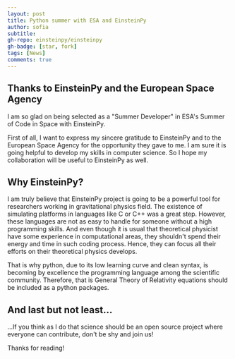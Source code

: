 ```yaml
---
layout: post
title: Python summer with ESA and EinsteinPy
author: sofia
subtitle: 
gh-repo: einsteinpy/einsteinpy
gh-badge: [star, fork]
tags: [News]
comments: true
---
```


## Thanks to EinsteinPy and the European Space Agency
I am so glad on being selected as a "Summer Developer" in ESA's Summer of Code in Space with EinsteinPy.

First of all, I want to express my sincere gratitude to EinsteinPy and to the European Space Agency for the opportunity they gave to me.
I am sure it is going helpful to develop my skills in computer science. So I hope my collaboration will be useful to EinsteinPy as well.

##  Why EinsteinPy?
I am truly believe that EinsteinPy project is going to be a powerful tool for researchers working in gravitational physics field. 
The existence of simulating platforms in languages like C or C++ was a great step. 
However, these languages are not as easy to handle for someone without a high programming skills. And even though it is usual that theoretical 
physicist have some experience in computational areas, they shouldn't spend their energy and time in such coding process. 
Hence, they can focus all their efforts on their theoretical physics develops.  

That is why python, due to its low learning curve and clean syntax, is becoming by excellence the programming language among the scientific community.
Therefore, that is General Theory of Relativity equations should be included as a python packages. 

##  And last but not least... 
...If you think as I do that science should be an open source project where everyone can contribute, don't be shy and join us! 

Thanks for reading!
